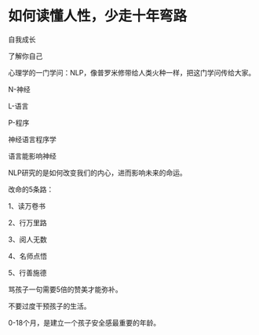 # 如何读懂人性，少走十年弯路

自我成长

了解你自己



心理学的一门学问：NLP，像普罗米修带给人类火种一样，把这门学问传给大家。

N-神经

L-语言

P-程序

神经语言程序学

语言能影响神经

NLP研究的是如何改变我们的内心，进而影响未来的命运。



改命的5条路：

1、读万卷书

2、行万里路

3、阅人无数

4、名师点悟

5、行善施德



骂孩子一句需要5倍的赞美才能弥补。

不要过度干预孩子的生活。

0-18个月，是建立一个孩子安全感最重要的年龄。







